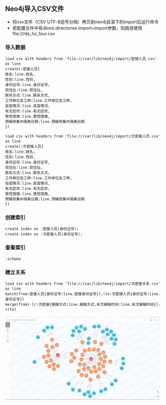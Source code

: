 ## **Neo4j导入CSV文件**

- 将csv文件（CSV UTF-8逗号分隔）拷贝到neo4j目录下的import后运行命令
- 若配置文件中有dbms.directories.import=import参数，则路径使用file:///ds_hz_four.csv

### 导入数据

```
load csv with headers from 'file:///var/lib/neo4j/import/密接人员.csv' as line
create(:密接人员{
姓名:line.姓名,
性别:line.性别,
身份证号:line.身份证号,
现住址:line.现住址,
联系方式:line.联系方式,
工作单位及工种:line.工作单位及工种,
疫苗情况:line.疫苗情况,
有无症状:line.有无症状,
管控措施:line.管控措施,
预解除集中隔离日期:line.预解除集中隔离日期
})
```

```
load csv with headers from 'file:///var/lib/neo4j/import/次密接人员.csv' as line
create(:次密接人员{
姓名:line.姓名,
性别:line.性别,
身份证号:line.身份证号,
现住址:line.现住址,
联系方式:line.联系方式,
工作单位及工种:line.工作单位及工种,
疫苗情况:line.疫苗情况,
有无症状:line.有无症状,
管控措施:line.管控措施,
预解除集中隔离日期:line.预解除集中隔离日期
})
```

### 创建索引

```
create index on :密接人员(身份证号);
create index on :次密接人员(身份证号);
```

### 查看索引

```
:schema
```

### 建立关系

```
load csv with headers from 'file:///var/lib/neo4j/import/次密接关系.csv' as line
match(from:密接人员{身份证号:line.密接身份证号}),(to:次密接人员{身份证号:line.身份证号})
merge(from)-[r:次密接{接触方式:line.接触方式,末次接触时间:line.末次接触时间}]->(to)
```

![](assets/Neo4j导入CSV文件/Neo4j导入CSV文件.jpg)